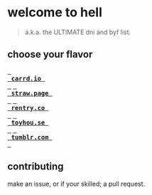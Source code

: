 # welcome to hell
> a.k.a. the ULTIMATE dni and byf list.

## choose your flavor

**[<kbd> <br> carrd.io <br> </kbd>](https://github.com/ThinLiquid/dni/blob/main/carrd.md)**
**[<kbd> <br> straw.page <br> </kbd>](https://github.com/ThinLiquid/dni/blob/main/strawpage.md)**
**[<kbd> <br> rentry.co <br> </kbd>](https://github.com/ThinLiquid/dni/blob/main/rentry.md)**
**[<kbd> <br> toyhou.se <br> </kbd>](https://github.com/ThinLiquid/dni/blob/main/toyhouse.md)**
**[<kbd> <br> tumblr.com <br> </kbd>](https://github.com/ThinLiquid/dni/blob/main/tumblr.md)**

## contributing
make an issue, or if your skilled; a pull request.
